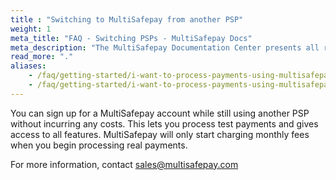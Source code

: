 ```yaml
---
title : "Switching to MultiSafepay from another PSP"
weight: 1
meta_title: "FAQ - Switching PSPs - MultiSafepay Docs"
meta_description: "The MultiSafepay Documentation Center presents all relevant information about our Plugins and API. You can also find support pages for payment methods, tools and general questions as well as the contact details of our Support and Integration Teams."
read_more: "."
aliases:
    - /faq/getting-started/i-want-to-process-payments-using-multisafepay-but-i-still-have-a-contract-with-a-different-psp-is-that-a-problem/
    - /faq/getting-started/i-want-to-process-payments-using-multisafepay-but-i-still-have-a-contract-with-a-different-psp/
---
```


You can sign up for a MultiSafepay account while still using another PSP without incurring any costs. This lets you process test payments and gives access to all features. MultiSafepay will only start charging monthly fees when you begin processing real payments. 

For more information, contact <sales@multisafepay.com>
